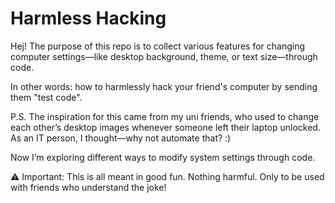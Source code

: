 # Harmless Hacking
Hej! The purpose of this repo is to collect various features for changing computer settings—like desktop background, theme, or text size—through code.

In other words: how to harmlessly hack your friend's computer by sending them "test code".

P.S. The inspiration for this came from my uni friends, who used to change each other’s desktop images whenever someone left their laptop unlocked.
As an IT person, I thought—why not automate that? :)

Now I’m exploring different ways to modify system settings through code.

⚠️ Important: This is all meant in good fun. Nothing harmful. Only to be used with friends who understand the joke!